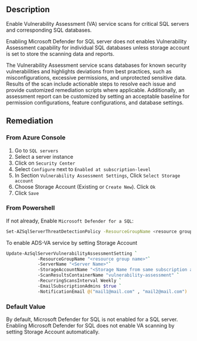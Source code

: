 ## Description

Enable Vulnerability Assessment (VA) service scans for critical SQL servers and corresponding SQL databases.

Enabling Microsoft Defender for SQL server does not enables Vulnerability Assessment capability for individual SQL databases unless storage account is set to store the scanning data and reports.

The Vulnerability Assessment service scans databases for known security vulnerabilities and highlights deviations from best practices, such as misconfigurations, excessive permissions, and unprotected sensitive data. Results of the scan include actionable steps to resolve each issue and provide customized remediation scripts where applicable. Additionally, an assessment report can be customized by setting an acceptable baseline for permission configurations, feature configurations, and database settings.

## Remediation

### From Azure Console

1. Go to `SQL servers`
2. Select a server instance
3. Click on `Security Center`
4. Select `Configure` next to `Enabled at subscription-level`
5. In Section `Vulnerability Assessment Settings`, Click `Select Storage account`
6. Choose Storage Account (Existing or `Create New`). Click `Ok`
7. Click `Save`

### From Powershell

If not already, Enable `Microsoft Defender for a SQL`:

```bash
Set-AZSqlServerThreatDetectionPolicy -ResourceGroupName <resource group name> -ServerName <server name> -EmailAdmins $True
```

To enable ADS-VA service by setting Storage Account

```bash
Update-AzSqlServerVulnerabilityAssessmentSetting `
            -ResourceGroupName "<resource group name>"`
            -ServerName "<Server Name>"`
            -StorageAccountName "<Storage Name from same subscription andsame Location" `
            -ScanResultsContainerName "vulnerability-assessment" `
            -RecurringScansInterval Weekly `
            -EmailSubscriptionAdmins $true `
            -NotificationEmail @("mail1@mail.com" , "mail2@mail.com")
```

### Default Value

By default, Microsoft Defender for SQL is not enabled for a SQL server. Enabling Microsoft Defender for SQL does not enable VA scanning by setting Storage Account automatically.
